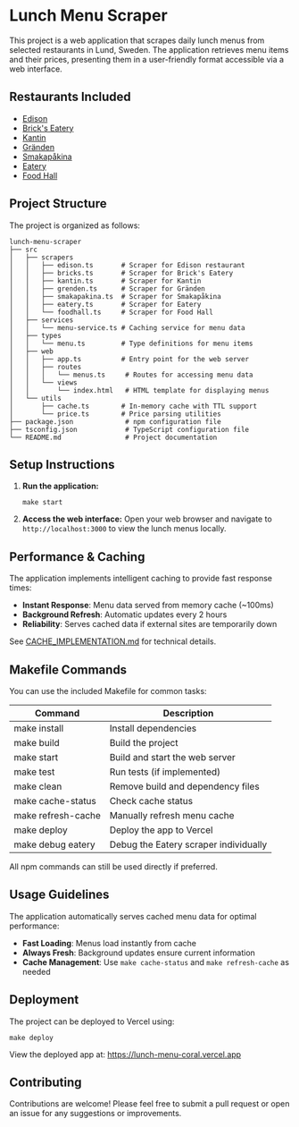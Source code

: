 # Lunch Menu Scraper
<!-- See .github/copilot-instructions.md for development guidelines -->

This project is a web application that scrapes daily lunch menus from selected restaurants in Lund, Sweden. The application retrieves menu items and their prices, presenting them in a user-friendly format accessible via a web interface.

## Restaurants Included

- [Edison](https://restaurangedison.se/lunch/)
- [Brick's Eatery](https://brickseatery.se/lunch/)
- [Kantin](https://www.kantinlund.se/)
- [Gränden](https://grendenlund.se/lunch/)
- [Smakapåkina](https://smakapakina.se/lunch/)
- [Eatery](https://eatery.se/anlaggningar/lund)
- [Food Hall](https://www.nordrest.se/restaurang/food-hall/)

## Project Structure

The project is organized as follows:

```
lunch-menu-scraper
├── src
│   ├── scrapers
│   │   ├── edison.ts       # Scraper for Edison restaurant
│   │   ├── bricks.ts       # Scraper for Brick's Eatery
│   │   ├── kantin.ts       # Scraper for Kantin
│   │   ├── grenden.ts      # Scraper for Gränden
│   │   ├── smakapakina.ts  # Scraper for Smakapåkina
│   │   ├── eatery.ts       # Scraper for Eatery
│   │   └── foodhall.ts     # Scraper for Food Hall
│   ├── services
│   │   └── menu-service.ts # Caching service for menu data
│   ├── types
│   │   └── menu.ts         # Type definitions for menu items
│   ├── web
│   │   ├── app.ts          # Entry point for the web server
│   │   ├── routes
│   │   │   └── menus.ts     # Routes for accessing menu data
│   │   └── views
│   │       └── index.html   # HTML template for displaying menus
│   └── utils
│       ├── cache.ts        # In-memory cache with TTL support
│       └── price.ts        # Price parsing utilities
├── package.json             # npm configuration file
├── tsconfig.json            # TypeScript configuration file
└── README.md                # Project documentation
```

## Setup Instructions

1. **Run the application:**
   ```
   make start
   ```

2. **Access the web interface:**
   Open your web browser and navigate to `http://localhost:3000` to view the
   lunch menus locally.

## Performance & Caching

The application implements intelligent caching to provide fast response times:
- **Instant Response**: Menu data served from memory cache (~100ms)
- **Background Refresh**: Automatic updates every 2 hours
- **Reliability**: Serves cached data if external sites are temporarily down

See [CACHE_IMPLEMENTATION.md](CACHE_IMPLEMENTATION.md) for technical details.

## Makefile Commands

You can use the included Makefile for common tasks:

| Command            | Description                           |
| ------------------ | ------------------------------------- |
| make install       | Install dependencies                  |
| make build         | Build the project                     |
| make start         | Build and start the web server        |
| make test          | Run tests (if implemented)            |
| make clean         | Remove build and dependency files     |
| make cache-status  | Check cache status                    |
| make refresh-cache | Manually refresh menu cache           |
| make deploy        | Deploy the app to Vercel              |
| make debug eatery  | Debug the Eatery scraper individually |

All npm commands can still be used directly if preferred.

## Usage Guidelines

The application automatically serves cached menu data for optimal performance:
- **Fast Loading**: Menus load instantly from cache
- **Always Fresh**: Background updates ensure current information
- **Cache Management**: Use `make cache-status` and `make refresh-cache` as needed

## Deployment

The project can be deployed to Vercel using:

```
make deploy
```

View the deployed app at: https://lunch-menu-coral.vercel.app

## Contributing

Contributions are welcome! Please feel free to submit a pull request or open an issue for any suggestions or improvements.